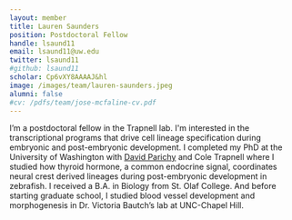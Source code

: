 ```yaml
---
layout: member
title: Lauren Saunders
position: Postdoctoral Fellow
handle: lsaund11
email: lsaund11@uw.edu
twitter: lsaund11
#github: lsaund11
scholar: Cp6vXY8AAAAJ&hl
image: /images/team/lauren-saunders.jpeg
alumni: false
#cv: /pdfs/team/jose-mcfaline-cv.pdf
---
```


I’m a postdoctoral fellow in the Trapnell lab. I'm interested in the transcriptional programs that drive cell lineage specification during embryonic and post-embryonic development. I completed my PhD at the University of Washington with [David Parichy](http://dparichy.as.virginia.edu/) and Cole Trapnell where I studied how thyroid hormone, a common endocrine signal, coordinates neural crest derived lineages during post-embryonic development in zebrafish. I received a B.A. in Biology from St. Olaf College. And before starting graduate school, I studied blood vessel development and morphogenesis in Dr. Victoria Bautch’s lab at UNC-Chapel Hill.